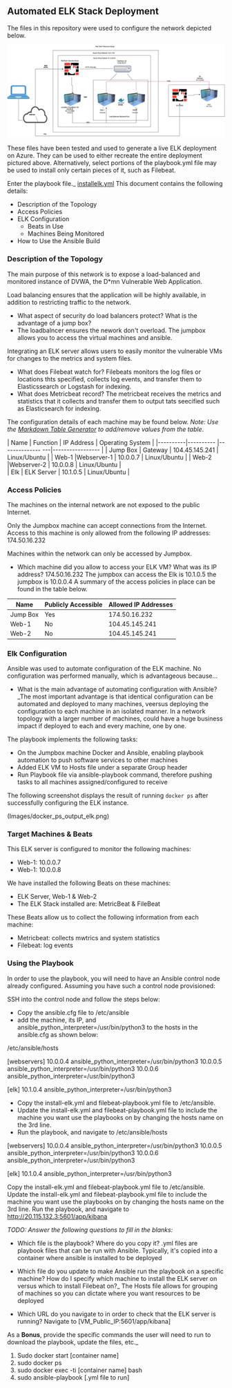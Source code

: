 ## Automated ELK Stack Deployment

The files in this repository were used to configure the network depicted below.

![](Images/Project.jpg)

These files have been tested and used to generate a live ELK deployment on Azure. They can be used to either recreate the entire deployment pictured above. Alternatively, select portions of the playbook.yml file may be used to install only certain pieces of it, such as Filebeat.

Enter the playbook file._
[installelk.yml](Ansible/installelk.yml)
This document contains the following details:
- Description of the Topology
- Access Policies
- ELK Configuration
  - Beats in Use
  - Machines Being Monitored
- How to Use the Ansible Build


### Description of the Topology

The main purpose of this network is to expose a load-balanced and monitored instance of DVWA, the D*mn Vulnerable Web Application.

Load balancing ensures that the application will be highly available, in addition to restricting traffic to the network.
- What aspect of security do load balancers protect? What is the advantage of a jump box?
- The loadbalncer ensures the nework don't overload. The jumpbox allows you to access the virtual machines and ansible.  

Integrating an ELK server allows users to easily monitor the vulnerable VMs for changes to the metrics and system files.
- What does Filebeat watch for? Filebeats monitors the log files or locations thts specified, collects log events, and transfer them to Elasticssearch or Logstash for indexing. 
- What does Metricbeat record? The metricbeat receives the metrics and statistics that it collects and transfer them to output tats seecified such as Elasticsearch for indexing.

The configuration details of each machine may be found below.
_Note: Use the [Markdown Table Generator](http://www.tablesgenerator.com/markdown_tables) to add/remove values from the table_.

| Name     | Function   | IP Address       | Operating System |
|----------|----------  |-------------- ---|----------------- |
| Jump Box | Gateway    | 104.45.145.241   | Linux/Ubuntu     |
| Web-1    |Webserver-1 | 10.0.0.7         | Linux/Ubuntu     | 
| Web-2    |Webserver-2 | 10.0.0.8         | Linux/Ubuntu     |                  
| Elk      | ELK Server | 10.1.0.5         | Linux/Ubuntu     |

### Access Policies

The machines on the internal network are not exposed to the public Internet. 

Only the Jumpbox machine can accept connections from the Internet. Access to this machine is only allowed from the following IP addresses:
174.50.16.232

Machines within the network can only be accessed by Jumpbox. 

- Which machine did you allow to access your ELK VM? What was its IP address? 174.50.16.232
The jumpbox can access the Elk is 10.1.0.5 the jumpbox is 10.0.0.4
A summary of the access policies in place can be found in the table below.

| Name     | Publicly Accessible | Allowed IP Addresses |
|----------|---------------------|----------------------|
| Jump Box | Yes                 | 174.50.16.232       |
| Web-1    | No                  | 104.45.145.241       |
| Web-2    | No                  | 104.45.145.241       |

### Elk Configuration

Ansible was used to automate configuration of the ELK machine. No configuration was performed manually, which is advantageous because...
-  What is the main advantage of automating configuration with Ansible?_The most important advantage is that identical configuration can be automated and deployed to many machines, veersus deploying the configuration to each machine in an isolated manner. In a network topology with a larger number of machines, could have a huge business impact if deployed to each and every machine, one by one.

The playbook implements the following tasks: 
- On the Jumpbox machine Docker and Ansible, enabling playbook automation to push software services to other machines
- Added ELK VM to Hosts file under a separate Group header
- Run Playbook file via ansible-playbook command, therefore pushing tasks to all machines assigned/configured to receive

The following screenshot displays the result of running `docker ps` after successfully configuring the ELK instance.

(Images/docker_ps_output_elk.png)

### Target Machines & Beats
This ELK server is configured to monitor the following machines:
- Web-1: 10.0.0.7
- Web-1: 10.0.0.8

We have installed the following Beats on these machines:
- ELK Server, Web-1 & Web-2
- The ELK Stack installed are: MetricBeat & FileBeat

These Beats allow us to collect the following information from each machine:
- Metricbeat: collects mwtrics and system statistics
- Filebeat: log events

### Using the Playbook
In order to use the playbook, you will need to have an Ansible control node already configured. Assuming you have such a control node provisioned: 

SSH into the control node and follow the steps below:

- Copy the ansible.cfg file to /etc/ansible
- add the machine, its IP, and ansible_python_interpreter=/usr/bin/python3 to the hosts in the ansible.cfg as shown below:

/etc/ansible/hosts

[webservers] 10.0.0.4 ansible_python_interpreter=/usr/bin/python3 10.0.0.5 ansible_python_interpreter=/usr/bin/python3 10.0.0.6 ansible_python_interpreter=/usr/bin/python3

[elk] 10.1.0.4 ansible_python_interpreter=/usr/bin/python3

- Copy the install-elk.yml and filebeat-playbook.yml file to 
/etc/ansible.
- Update the install-elk.yml and filebeat-playbook.yml file to include the machine you want use the   playbooks on by changing the hosts name on the 3rd line.
- Run the playbook, and navigate to /etc/ansible/hosts

[webservers] 10.0.0.4 ansible_python_interpreter=/usr/bin/python3 10.0.0.5 ansible_python_interpreter=/usr/bin/python3 10.0.0.6 ansible_python_interpreter=/usr/bin/python3

[elk] 10.1.0.4 ansible_python_interpreter=/usr/bin/python3

Copy the install-elk.yml and filebeat-playbook.yml file to /etc/ansible.
Update the install-elk.yml and filebeat-playbook.yml file to include the machine you want use the playbooks on by changing the hosts name on the 3rd line.
Run the playbook, and navigate to 
http://20.115.132.3:5601/app/kibana 


_TODO: Answer the following questions to fill in the blanks:_
- Which file is the playbook? Where do you copy it? .yml files are playbook files that can be run with Ansible. Typically, it's copied into a container where ansible is installed to be deployed

- Which file do you update to make Ansible run the playbook on a specific machine? How do I specify which machine to install the ELK server on versus which to install Filebeat on?_
The Hosts file allows for grouping of machines so you can dictate where you want resources to be deployed

- Which URL do you navigate to in order to check that the ELK server is running?
Navigate to [VM_Public_IP:5601/app/kibana]

As a **Bonus**, provide the specific commands the user will need to run to download the playbook, update the files, etc._

1. Sudo docker start [container name]
2. sudo docker ps
3. sudo docker exec -ti [container name] bash
4. sudo ansible-playbook [.yml file to run]
